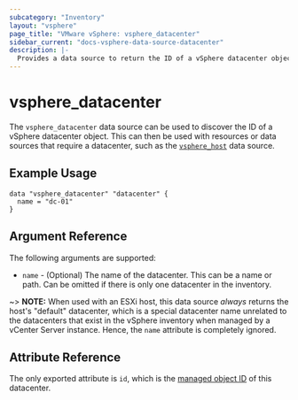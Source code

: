 ```yaml
---
subcategory: "Inventory"
layout: "vsphere"
page_title: "VMware vSphere: vsphere_datacenter"
sidebar_current: "docs-vsphere-data-source-datacenter"
description: |-
  Provides a data source to return the ID of a vSphere datacenter object.
---
```


# vsphere\_datacenter

The `vsphere_datacenter` data source can be used to discover the ID of a vSphere
datacenter object. This can then be used with resources or data sources that
require a datacenter, such as the [`vsphere_host`][data-source-vsphere-host]
data source.

[data-source-vsphere-host]: /docs/providers/vsphere/d/host.html

## Example Usage

```hcl
data "vsphere_datacenter" "datacenter" {
  name = "dc-01"
}
```

## Argument Reference

The following arguments are supported:

* `name` - (Optional) The name of the datacenter. This can be a name or path.
  Can be omitted if there is only one datacenter in the inventory.

~> **NOTE:** When used with an ESXi host, this data source _always_ returns the
host's "default" datacenter, which is a special datacenter name unrelated to the
datacenters that exist in the vSphere inventory when managed by a vCenter Server
instance. Hence, the `name` attribute is completely ignored.

## Attribute Reference

The only exported attribute is `id`, which is the [managed object
ID][docs-about-morefs] of this datacenter.

[docs-about-morefs]: /docs/providers/vsphere/index.html#use-of-managed-object-references-by-the-vsphere-provider
